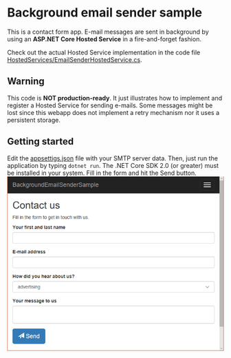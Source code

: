 # Background email sender sample
This is a contact form app. E-mail messages are sent in background by using an **ASP.NET Core Hosted Service** in a fire-and-forget fashion.

Check out the actual Hosted Service implementation in the code file [HostedServices/EmailSenderHostedService.cs](HostedServices/EmailSenderHostedService.cs).

## Warning
This code is **NOT production-ready**. It just illustrates how to implement and register a Hosted Service for sending e-mails. Some messages might be lost since this webapp does not implement a retry mechanism nor it uses a persistent storage.

## Getting started
Edit the [appsettigs.json](appsettigs.json) file with your SMTP server data. Then, just run the application by typing `dotnet run`. The .NET Core SDK 2.0 (or greater) must be installed in your system. Fill in the form and hit the Send button.
![home.png](home.png)